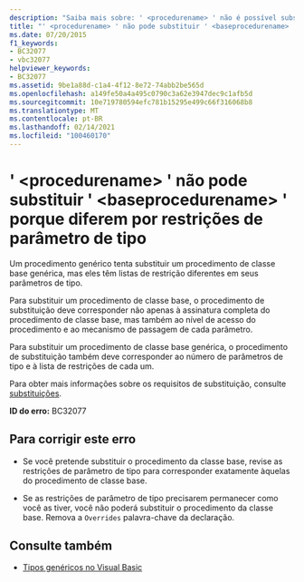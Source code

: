 ```yaml
---
description: "Saiba mais sobre: ' <procedurename> ' não é possível substituir ' <baseprocedurename> ' porque diferem por restrições de parâmetro de tipo"
title: "' <procedurename> ' não pode substituir ' <baseprocedurename> ' porque diferem por restrições de parâmetro de tipo"
ms.date: 07/20/2015
f1_keywords:
- BC32077
- vbc32077
helpviewer_keywords:
- BC32077
ms.assetid: 9be1a88d-c1a4-4f12-8e72-74abb2be565d
ms.openlocfilehash: a149fe50a4a495c0790c3a62e3947dec9c1afb5d
ms.sourcegitcommit: 10e719780594efc781b15295e499c66f316068b8
ms.translationtype: MT
ms.contentlocale: pt-BR
ms.lasthandoff: 02/14/2021
ms.locfileid: "100460170"
---
```

# <a name="procedurename-cannot-override-baseprocedurename-because-they-differ-by-type-parameter-constraints"></a>' \<procedurename> ' não pode substituir ' \<baseprocedurename> ' porque diferem por restrições de parâmetro de tipo

Um procedimento genérico tenta substituir um procedimento de classe base genérica, mas eles têm listas de restrição diferentes em seus parâmetros de tipo.  
  
 Para substituir um procedimento de classe base, o procedimento de substituição deve corresponder não apenas à assinatura completa do procedimento de classe base, mas também ao nível de acesso do procedimento e ao mecanismo de passagem de cada parâmetro.  
  
 Para substituir um procedimento de classe base genérica, o procedimento de substituição também deve corresponder ao número de parâmetros de tipo e à lista de restrições de cada um.  
  
 Para obter mais informações sobre os requisitos de substituição, consulte [substituições](../language-reference/modifiers/overrides.md).  
  
 **ID do erro:** BC32077  
  
## <a name="to-correct-this-error"></a>Para corrigir este erro  
  
- Se você pretende substituir o procedimento da classe base, revise as restrições de parâmetro de tipo para corresponder exatamente àquelas do procedimento de classe base.  
  
- Se as restrições de parâmetro de tipo precisarem permanecer como você as tiver, você não poderá substituir o procedimento da classe base. Remova a `Overrides` palavra-chave da declaração.  
  
## <a name="see-also"></a>Consulte também

- [Tipos genéricos no Visual Basic](../programming-guide/language-features/data-types/generic-types.md)
